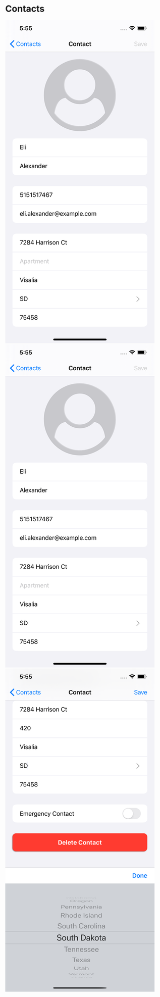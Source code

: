 # Contacts

![List](https://github.com/jaredible/CS4220-Project-3/blob/master/Screenshots/screenshot1.png)
![Detail](https://github.com/jaredible/CS4220-Project-3/blob/master/Screenshots/screenshot1.png)
![Detail](https://github.com/jaredible/CS4220-Project-3/blob/master/Screenshots/screenshot2.png)
